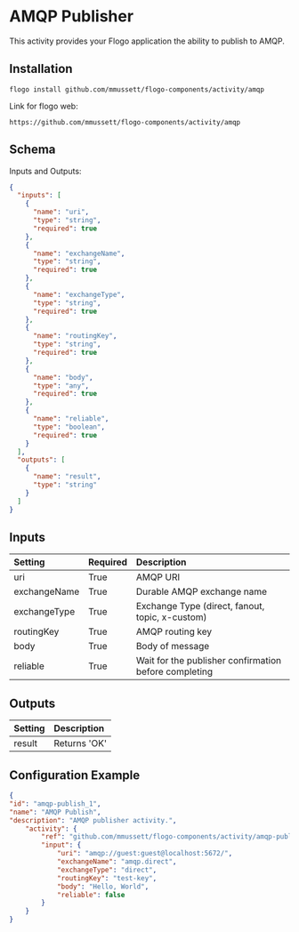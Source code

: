 # AMQP Publisher
This activity provides your Flogo application the ability to publish to AMQP.

## Installation

```
flogo install github.com/mmussett/flogo-components/activity/amqp
```

Link for flogo web:

```
https://github.com/mmussett/flogo-components/activity/amqp
```


## Schema
Inputs and Outputs:

```json
{
  "inputs": [
    {
      "name": "uri",
      "type": "string",
      "required": true
    },
    {
      "name": "exchangeName",
      "type": "string",
      "required": true
    },
    {
      "name": "exchangeType",
      "type": "string",
      "required": true
    },
    {
      "name": "routingKey",
      "type": "string",
      "required": true
    },
    {
      "name": "body",
      "type": "any",
      "required": true
    },
    {
      "name": "reliable",
      "type": "boolean",
      "required": true
    }
  ],
  "outputs": [
    {
      "name": "result",
      "type": "string"
    }
  ]
}

```

## Inputs
| Setting     | Required | Description    |
|:------------|:---------|:---------------|
| uri     | True | AMQP URI |
| exchangeName | True | Durable AMQP exchange name   |
| exchangeType | True | Exchange Type (direct, fanout, topic, x-custom)   |
| routingKey | True | AMQP routing key   |
| body | True | Body of message   |
| reliable | True | Wait for the publisher confirmation before completing   |

## Outputs
| Setting     | Description    |
|:------------|:---------------|
| result | Returns 'OK' |

## Configuration Example
```json
{
"id": "amqp-publish_1",
"name": "AMQP Publish",
"description": "AMQP publisher activity.",
    "activity": {
        "ref": "github.com/mmussett/flogo-components/activity/amqp-publish",
        "input": {
            "uri": "amqp://guest:guest@localhost:5672/",
            "exchangeName": "amqp.direct",
            "exchangeType": "direct",
            "routingKey": "test-key",
            "body": "Hello, World",
            "reliable": false
        }
    }
}
```

